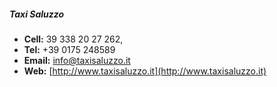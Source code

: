 ##### Taxi Saluzzo
  * **Cell:** 39 338 20 27 262, 
  * **Tel:** +39 0175 248589
  * **Email:** [info@taxisaluzzo.it](mailto:info@taxisaluzzo.it)
  * **Web:** [http://www.taxisaluzzo.it](http://www.taxisaluzzo.it)
